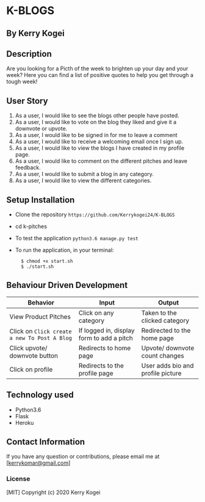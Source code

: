 # K-BLOGS
## By Kerry Kogei 

## Description
Are you looking for a Picth of the week to brighten up your day and your week? Here you can find a list of positive quotes to help you get through a tough week!    


## User Story

1. As a user, I would like to see the blogs other people have posted.
2. As a user, I would like to vote on the blog they liked and give it a downvote or upvote.
3. As a user, I would like to be signed in for me to leave a comment
4. As a user, I would like to receive a welcoming email once I sign up.
5. As a user, I would like to view the blogs I have created in my profile page.
6. As a user, I would like to comment on the different pitches and leave feedback.
7. As a user, I would like to submit a blog in any category.
8. As a user, I would like to view the different categories.            

## Setup Installation
* Clone the repository
 ```https://github.com/Kerrykogei24/K-BLOGS```

* cd k-pitches

* To test the application
 ```python3.6 manage.py test```

* To run the application, in your terminal:

        $ chmod +x start.sh
        $ ./start.sh

## Behaviour Driven Development
| Behavior            | Input                         | Output                        | 
| ------------------- | ----------------------------- | ----------------------------- |
| View Product Pitches | Click on any category | Taken to the clicked category | Click on `Click    submit To Post A Pitch` | Redirected to the login page | Signs In/ Signs Up |
| Click on `Click create a new To Post A Blog` | If logged in, display form to add a pitch | Redirected to the home page |
| Click upvote/ downvote button | Redirects to home page | Upvote/ downvote count changes | Click add comment button | Redirects to the comment page | Displays a comment form | Click on Sign Out | Redirects to the home page | Signs user out |
| Click on profile | Redirects to the profile page | User adds bio and profile picture |

## Technology used

* Python3.6
* Flask
* Heroku

## Contact Information 

If you have any question or contributions, please email me at [kerrykomar@gmail.com]

### License
  [MIT] Copyright (c) 2020 Kerry Kogei

